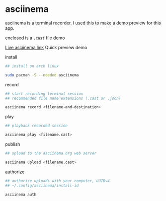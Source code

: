 # asciinema

asciinema is a terminal recorder. I used this to make a demo preview for this app.

enclosed is a ```.cast``` file demo

[Live asciinema link](https://asciinema.org/a/217793) Quick preview demo

install
```sh
## install on arch linux

sudo pacman -S --needed asciinema
```

record
```sh
## start recording terminal session
## recommended file name extensions (.cast or .json)

asciinema record <filename-and-destination>
```

play
```sh
## playback recorded session

asciinema play <filename.cast>
```

publish
```sh
## upload to the asciinema.org web server

asciinema upload <filename.cast>
```

authorize
```sh
## authorize uploads with your computer, UUIDv4
## ~/.config/asciinema/install-id

asciinema auth
```
